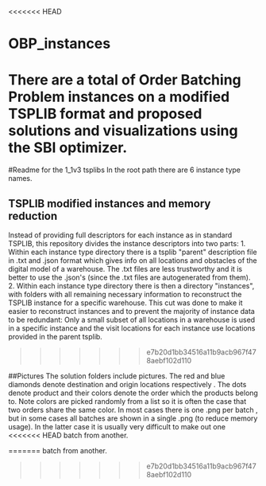 <<<<<<< HEAD
# OBP_instances
There are a total of 
Order Batching Problem instances on a modified TSPLIB format and proposed solutions and visualizations using the SBI optimizer. 
=======
#Readme for the 1_1v3 tsplibs
In the root path there are 6 instance type names. 

## TSPLIB modified instances and memory reduction
 Instead of providing full descriptors for each instance as in standard TSPLIB, this repository divides the instance
descriptors into two parts: 1. Within each instance type directory there is a tsplib 
 "parent" description file in .txt and 
.json format which gives info on all locations and obstacles of the digital model of a warehouse. The .txt files are less trustworthy and it is better to use the .json's 
 (since the .txt files are autogenerated from them). 2. Within each instance type directory
there is then a directory "instances", with folders with all remaining necessary information to 
   reconstruct the TSPLIB instance for a specific warehouse. 
   This cut was done to make it easier to reconstruct instances and to prevent the majority of instance data to be redundant: Only a small subset 
   of all locations in a warehouse is used in a specific instance and the visit locations for each 
   instance use locations provided in the parent tsplib. 
>>>>>>> e7b20d1bb34516a11b9acb967f478aebf102d110

##Pictures
The solution folders include pictures. The red and blue diamonds denote destination and origin locations respectively
. The dots denote product and their colors denote the order which the products belong to. Note colors are picked
 randomly from a list so it is often the case that two orders share the same color. In most cases there is one .png
  per batch , but in some
 cases all batches are
 shown in a single .png (to reduce memory usage). In the latter case it is usually very difficult to make out one
<<<<<<< HEAD
  batch from another. 
 
=======
  batch from another.

>>>>>>> e7b20d1bb34516a11b9acb967f478aebf102d110
